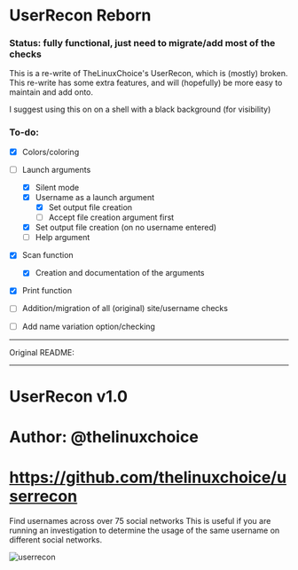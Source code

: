 # UserRecon Reborn

### Status: fully functional, just need to migrate/add most of the checks

This is a re-write of TheLinuxChoice's UserRecon, which is (mostly) broken. This re-write has some extra features, and will (hopefully) be more easy to maintain and add onto.

I suggest using this on on a shell with a black background (for visibility)

### To-do:

- [x] Colors/coloring
- [ ] Launch arguments
   - [x] Silent mode
   - [x] Username as a launch argument
      - [x] Set output file creation
      - [ ] Accept file creation argument first
   - [x] Set output file creation (on no username entered)
   - [ ] Help argument
- [x] Scan function
   - [x] Creation and documentation of the arguments
- [x] Print function
- [ ] Addition/migration of all (original) site/username checks
- [ ] Add name variation option/checking


----------------

Original README:

----------------

# UserRecon v1.0

# Author: @thelinuxchoice
# https://github.com/thelinuxchoice/userrecon

Find usernames across over 75 social networks
This is useful if you are running an investigation to determine the usage of the same username on different social networks.

![userrecon](./userrecon.png)
